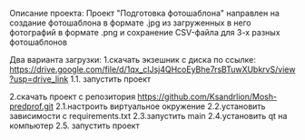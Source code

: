 Описание проекта:
Проект "Подготовка фотошаблона" направлен на создание фотошаблона в формате .jpg из загруженных в него фотографий в формате .png
и сохранение CSV-файла для 3-х разных фотошаблонов

Два варианта загрузки:
1.скачать экзешник с диска по ссылке:
https://drive.google.com/file/d/1qx_clJsj4QHcoEyBhe7rsBTuwXUbkrvS/view?usp=drive_link
1.1. запустить проект

2.скачать проект с репозитория
https://github.com/Ksandrlion/Mosh-predprof.git
2.1.настроить виртуальное окружение
2.2.установить зависимости с requirements.txt
2.3.запустить main
2.4.установить qt на компьютер
2.5. запустить проект